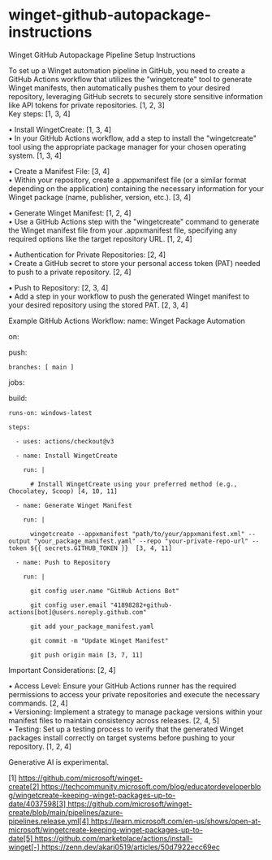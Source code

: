 # winget-github-autopackage-instructions
Winget GitHub Autopackage Pipeline Setup Instructions


To set up a Winget automation pipeline in GitHub, you need to create a GitHub Actions workflow that utilizes the "wingetcreate" tool to generate Winget manifests, then automatically pushes them to your desired repository, leveraging GitHub secrets to securely store sensitive information like API tokens for private repositories. [1, 2, 3]  
Key steps: [1, 3, 4]  

• Install WingetCreate: [1, 3, 4]  
	• In your GitHub Actions workflow, add a step to install the "wingetcreate" tool using the appropriate package manager for your chosen operating system. [1, 3, 4]  

• Create a Manifest File: [3, 4]  
	• Within your repository, create a .appxmanifest file (or a similar format depending on the application) containing the necessary information for your Winget package (name, publisher, version, etc.). [3, 4]  

• Generate Winget Manifest: [1, 2, 4]  
	• Use a GitHub Actions step with the "wingetcreate" command to generate the Winget manifest file from your .appxmanifest file, specifying any required options like the target repository URL. [1, 2, 4]  

• Authentication for Private Repositories: [2, 4]  
	• Create a GitHub secret to store your personal access token (PAT) needed to push to a private repository. [2, 4]  

• Push to Repository: [2, 3, 4]  
	• Add a step in your workflow to push the generated Winget manifest to your desired repository using the stored PAT. [2, 3, 4]  

Example GitHub Actions Workflow: 
name: Winget Package Automation

on:

  push: 

    branches: [ main ]

jobs:

  build:

    runs-on: windows-latest

    steps:

      - uses: actions/checkout@v3

      - name: Install WingetCreate

        run: | 

          # Install WingetCreate using your preferred method (e.g., Chocolatey, Scoop) [4, 10, 11]

      - name: Generate Winget Manifest

        run: | 

          wingetcreate --appxmanifest "path/to/your/appxmanifest.xml" --output "your_package_manifest.yaml" --repo "your-private-repo-url" --token ${{ secrets.GITHUB_TOKEN }}  [3, 4, 11]

      - name: Push to Repository

        run: | 

          git config user.name "GitHub Actions Bot"

          git config user.email "41898282+github-actions[bot]@users.noreply.github.com"

          git add your_package_manifest.yaml

          git commit -m "Update Winget Manifest"

          git push origin main [3, 7, 11] 

Important Considerations: [2, 4]  

• Access Level: Ensure your GitHub Actions runner has the required permissions to access your private repositories and execute the necessary commands. [2, 4]  
• Versioning: Implement a strategy to manage package versions within your manifest files to maintain consistency across releases. [2, 4, 5]  
• Testing: Set up a testing process to verify that the generated Winget packages install correctly on target systems before pushing to your repository. [1, 2, 4]  

Generative AI is experimental.

[1] https://github.com/microsoft/winget-create[2] https://techcommunity.microsoft.com/blog/educatordeveloperblog/wingetcreate-keeping-winget-packages-up-to-date/4037598[3] https://github.com/microsoft/winget-create/blob/main/pipelines/azure-pipelines.release.yml[4] https://learn.microsoft.com/en-us/shows/open-at-microsoft/wingetcreate-keeping-winget-packages-up-to-date[5] https://github.com/marketplace/actions/install-winget[-] https://zenn.dev/akari0519/articles/50d7922ecc69ec
